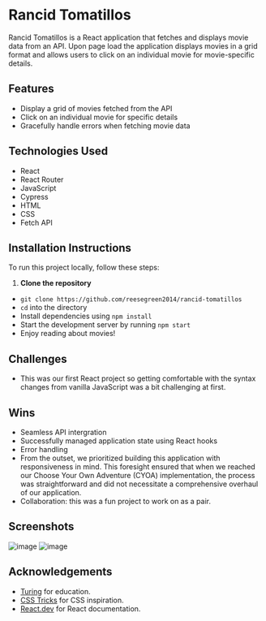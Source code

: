 # Rancid Tomatillos
Rancid Tomatillos is a React application that fetches and displays movie data from an API. Upon page load the application displays movies in a grid format and allows users to click on an individual movie for movie-specific details.

## Features
- Display a grid of movies fetched from the API
- Click on an individual movie for specific details
- Gracefully handle errors when fetching movie data

## Technologies Used
- React
- React Router
- JavaScript
- Cypress
- HTML
- CSS
- Fetch API

## Installation Instructions
To run this project locally, follow these steps: 
1. **Clone the repository**
  - `git clone https://github.com/reesegreen2014/rancid-tomatillos`
  - `cd` into the directory
  - Install dependencies using `npm install`
  - Start the development server by running `npm start`
  - Enjoy reading about movies!

## Challenges
- This was our first React project so getting comfortable with the syntax changes from vanilla JavaScript was a bit challenging at first.
  
## Wins 
- Seamless API intergration
- Successfully managed application state using React hooks
- Error handling
- From the outset, we prioritized building this application with responsiveness in mind. This foresight ensured that when we reached our Choose Your Own Adventure (CYOA) implementation, the process was straightforward and did not necessitate a comprehensive overhaul of our application.
- Collaboration: this was a fun project to work on as a pair.

## Screenshots 
![image](https://github.com/reesegreen2014/rancid-tomatillos/assets/150177522/688d834a-7ebe-48fc-ab15-70f3890f6be1)
![image](https://github.com/reesegreen2014/rancid-tomatillos/assets/150177522/94dd8f24-8f4d-49bf-ac24-7e2e5b8cdc17)

## Acknowledgements
- [Turing](https://turing.edu/) for education.
- [CSS Tricks](https://css-tricks.com/) for CSS inspiration.
- [React.dev](https://react.dev/) for React documentation.
